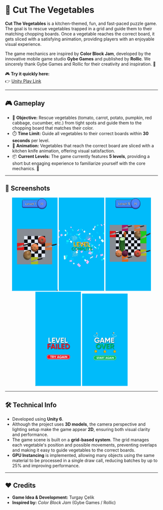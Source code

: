 # 🥕 Cut The Vegetables  

**Cut The Vegetables** is a kitchen-themed, fun, and fast-paced puzzle game. The goal is to rescue vegetables trapped in a grid and guide them to their matching chopping boards. Once a vegetable reaches the correct board, it gets sliced with a satisfying animation, providing players with an enjoyable visual experience.  

The game mechanics are inspired by **Color Block Jam**, developed by the innovative mobile game studio **Gybe Games** and published by **Rollic**. We sincerely thank Gybe Games and Rollic for their creativity and inspiration. 🙌  

🎮 **Try it quickly here:**  
👉 [Unity Play Link](https://play.unity.com/en/games/379b35bc-1a0e-4150-8f6c-53e19ee6579a/cut-the-vegetables)

---

## 🎮 Gameplay  

- 🥗 **Objective:** Rescue vegetables (tomato, carrot, potato, pumpkin, red cabbage, cucumber, etc.) from tight spots and guide them to the chopping board that matches their color.  
- ⏱️ **Time Limit:** Guide all vegetables to their correct boards within **30 seconds** per level.  
- 🔪 **Animation:** Vegetables that reach the correct board are sliced with a kitchen knife animation, offering visual satisfaction.  
- 📦 **Current Levels:** The game currently features **5 levels**, providing a short but engaging experience to familiarize yourself with the core mechanics. 🚀  

---

## 📸 Screenshots  

<p align="center">
  <img src="Assets/Screenshots/screenshot1.jpg" width="150"/>
  <img src="Assets/Screenshots/screenshot2.jpg" width="150"/>
  <img src="Assets/Screenshots/screenshot3.jpg" width="150"/>
  <img src="Assets/Screenshots/screenshot4.jpg" width="150"/>
  <img src="Assets/Screenshots/screenshot5.jpg" width="150"/>
</p>  

---

## 🛠️ Technical Info  

- Developed using **Unity 6**.  
- Although the project uses **3D models**, the camera perspective and lighting setup make the game appear **2D**, ensuring both visual clarity and performance.  
- The game scene is built on a **grid-based system**. The grid manages each vegetable's position and possible movements, preventing overlaps and making it easy to guide vegetables to the correct boards.  
- **GPU Instancing** is implemented, allowing many objects using the same material to be processed in a single draw call, reducing batches by up to 25% and improving performance.  

---

## ❤️ Credits  

- **Game Idea & Development:** Turgay Çelik  
- **Inspired by:** *Color Block Jam* (Gybe Games / Rollic)  
